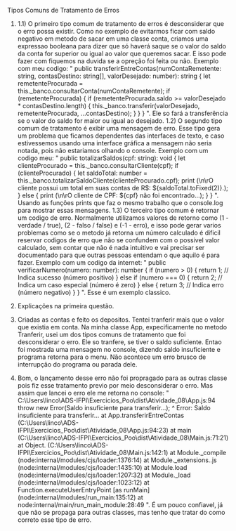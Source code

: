 Tipos Comuns de Tratamento de Erros

1.  1.1)
    O primeiro tipo comum de tratamento de erros é desconsiderar que o erro possa existir.
    Como no exemplo de evitarmos ficar com saldo negativo em metodo de sacar em uma classe conta, criamos uma expressao booleana para dizer que só
    haverá saque se o valor do saldo da conta for superior ou igual ao valor que queremos sacar. E isso pode fazer com fiquemos na duvida se a opreção foi feita ou não.
    Exemplo com meu codigo: "
    public transferirEntreContas(numContaRemetente: string, contasDestino: string[], valorDesejado: number): string {
    let remetenteProcurada = this.\_banco.consultarConta(numContaRemetente);
    if (remetenteProcurada) {
    if (remetenteProcurada.saldo >= valorDesejado \* contasDestino.length) {
    this.\_banco.transferir(valorDesejado, remetenteProcurada, ...contasDestino);
    }
    }
    }
    ". Ele so fará a transferência se o valor do saldo for maior ou igual ao desejado.
    1.2)
    O segundo tipo comum de tratamento é exibir uma mensagem de erro.
    Esse tipo gera um problema que ficamos dependentes das interfaces de texto, e caso estivessemos usando uma interface gráfica a mensagem não seria notada, pois não estariamos olhando o console.
    Exemplo com um codigo meu: "
    public totalizarSaldos(cpf: string): void {
    let clienteProcurado = this.\_banco.consultarCliente(cpf);
    if (clienteProcurado) {
    let saldoTotal: number = this.\_banco.totalizarSaldoCliente(clienteProcurado.cpf);
    print (\n\rO cliente possui um total em suas contas de R$: ${saldoTotal.toFixed(2)}.);
    } else {
    print (\n\rO cliente de CPF: ${cpf} não foi encontrado...);
    }
    }
    ". Usando as funçôes prints que faz o mesmo trabalho que o console.log para mostrar essas mensagens.
    1.3)
    O terceiro tipo comum é retornar um codigo de erro.
    Normalmente utilizamos valores de retorno como (1 - verdade / true), (2 - falso / false) e (-1 - erro), e isso pode gerar varios problemas como
    se o metodo já retorna um número calculado é dificil reservar codigos de erro que não se confundem com o possivel valor calculado, sem contar que
    não é nada intuitivo e vai precisar ser documentado para que outras pessoas entendam o que aquilo é para fazer.
    Exemplo com um codigo da internet: "
    public verificarNumero(numero: number): number {
    if (numero > 0) {
    return 1; // Indica sucesso (número positivo)
    } else if (numero === 0) {
    return 2; // Indica um caso especial (número é zero)
    } else {
    return 3; // Indica erro (número negativo)
    }
    }
    ". Esse é um exemplo classico.
2.  Explicações na primeira questão.

3.  Criadas as contas e feito os depositos. Tentei tranferir mais que o valor que existia em conta. Na minha classe App, expecificamente no metodo
    Tranferir, usei um dos tipos comuns de tratamento que foi desconsiderar o erro. Ele so tranfere, se tiver o saldo suficiente. Entao foi mostrada uma mensagem no console, dizendo saldo insuficiente e programa retorna para o menu. Não acontece um erro brusco de interrupção do programa ou parada dele.

4.  Bom, o lançamento desse erro não foi propragado para as outras classe pois fiz esse tratamento previo por meio desconsiderar o erro. Mas assim que lancei o erro ele me retorna no console: "
    C:\Users\linco\ADS-IFPI\Exercicios_Poo\dist\Atividade_08\App.js:94
    throw new Error(Saldo insuficiente para transferir...);
    ^
    Error: Saldo insuficiente para transferir...
    at App.transferirEntreContas (C:\Users\linco\ADS-IFPI\Exercicios_Poo\dist\Atividade_08\App.js:94:23)
    at main (C:\Users\linco\ADS-IFPI\Exercicios_Poo\dist\Atividade_08\Main.js:71:21)
    at Object.<anonymous> (C:\Users\linco\ADS-IFPI\Exercicios_Poo\dist\Atividade_08\Main.js:142:1)
    at Module.\_compile (node:internal/modules/cjs/loader:1376:14)
    at Module.\_extensions..js (node:internal/modules/cjs/loader:1435:10)
    at Module.load (node:internal/modules/cjs/loader:1207:32)
    at Module.\_load (node:internal/modules/cjs/loader:1023:12)
    at Function.executeUserEntryPoint [as runMain] (node:internal/modules/run_main:135:12)
    at node:internal/main/run_main_module:28:49
    ". É um pouco confiavel, já que não se propaga para outras classes, mas tenho que tratar do como correto esse tipo de erro.
